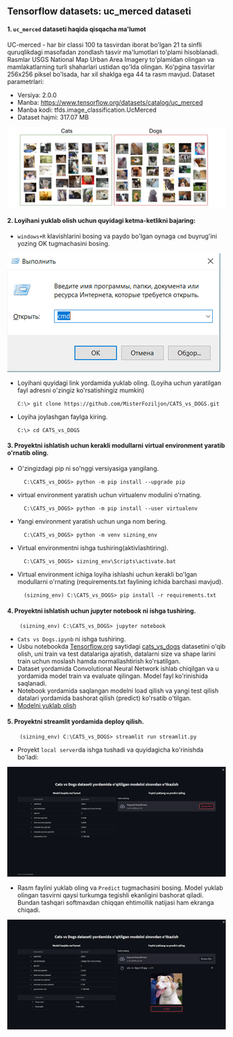 ## Tensorflow datasets: uc_merced dataseti

#### 1. ```uc_merced``` dataseti haqida qisqacha ma'lumot

UC-merced - har bir classi 100 ta tasvirdan iborat bo'lgan 21 ta sinfli quruqlikdagi masofadan zondlash tasvir ma'lumotlari to'plami hisoblanadi. Rasmlar USGS National Map Urban Area Imagery to'plamidan olingan va mamlakatlarning turli shaharlari ustidan qo'lda olingan. Ko'pgina tasvirlar 256x256 piksel bo'lsada, har xil shaklga ega 44 ta rasm mavjud. Dataset parametrlari:

* Versiya: 2.0.0 
* Manba: https://www.tensorflow.org/datasets/catalog/uc_merced
* Manba kodi: tfds.image_classification.UcMerced
* Dataset hajmi: 317.07 MB 

<p align="center">
  <img src="https://github.com/MisterFoziljon/CATS_vs_DOGS/blob/main/rasmlar/cats-dogs.jpg" />
</p>

#### 2. Loyihani yuklab olish uchun quyidagi ketma-ketlikni bajaring:
  * `windows+R` klavishlarini bosing va paydo bo'lgan oynaga `cmd` buyrug'ini yozing OK tugmachasini bosing.
  
  ![cmd](https://github.com/MisterFoziljon/Fashion-MNIST/blob/main/rasmlar/cmd.png)

  * Loyihani quyidagi link yordamida yuklab oling. (Loyiha uchun yaratilgan fayl adresni o'zingiz ko'rsatishingiz mumkin)

        C:\> git clone https://github.com/MisterFoziljon/CATS_vs_DOGS.git

  * Loyiha joylashgan faylga kiring.
         
        C:\> cd CATS_vs_DOGS


#### 3. Proyektni ishlatish uchun kerakli modullarni virtual environment yaratib o'rnatib oling.
* O'zingizdagi pip ni so'nggi versiyasiga yangilang.

        C:\CATS_vs_DOGS> python -m pip install --upgrade pip
        
* virtual environment yaratish uchun virtualenv modulini o'rnating.
        
        C:\CATS_vs_DOGS> python -m pip install --user virtualenv

* Yangi environment yaratish uchun unga nom bering.
        
        C:\CATS_vs_DOGS> python -m venv sizning_env
        
* Virtual environmentni ishga tushiring(aktivlashtiring).
        
        C:\CATS_vs_DOGS> sizning_env\Scripts\activate.bat
        
* Virtual environment ichiga loyiha ishlashi uchun kerakli bo'lgan modullarni o'rnating (requirements.txt faylining ichida barchasi mavjud).
        
        (sizning_env) C:\CATS_vs_DOGS> pip install -r requirements.txt


#### 4. Proyektni ishlatish uchun jupyter notebook ni ishga tushiring.

        (sizning_env) C:\CATS_vs_DOGS> jupyter notebook
        
  * ```Cats vs Dogs.ipynb``` ni ishga tushiring. 
  * Usbu notebookda [Tensorflow.org](https://www.tensorflow.org/) saytidagi [cats_vs_dogs](https://www.tensorflow.org/datasets/catalog/cats_vs_dogs?hl=ru) datasetini o'qib olish, uni train va test datalariga ajratish, datalarni size va shape larini train uchun moslash hamda normallashtirish ko'rsatilgan. 
  * Dataset yordamida Convolutional Neural Network ishlab chiqilgan va u yordamida model train va evaluate qilingan. Model fayl ko'rinishida saqlanadi. 
  * Notebook yordamida saqlangan modelni load qilish va yangi test qilish datalari yordamida bashorat qilish (predict) ko'rsatib o'tilgan. 
  * [Modelni yuklab olish](https://drive.google.com/drive/folders/1PSvo9ZzQze6EtGdZpZCDCeWM857f6_1I?usp=share_link)
 

#### 5. Proyektni streamlit yordamida deploy qilish.

        (sizning_env) C:\CATS_vs_DOGS> streamlit run streamlit.py

  * Proyekt ```local server```da ishga tushadi va quyidagicha ko'rinishda bo'ladi:


![streamlit1](https://github.com/MisterFoziljon/CATS_vs_DOGS/blob/main/rasmlar/streamlit1.png)
  
  * Rasm faylini yuklab oling va ```Predict``` tugmachasini bosing. Model yuklab olingan tasvirni qaysi turkumga tegishli ekanligini bashorat qiladi. Bundan tashqari softmaxdan chiqqan ehtimollik natijasi ham ekranga chiqadi.


![streamlit3](https://github.com/MisterFoziljon/CATS_vs_DOGS/blob/main/rasmlar/streamlit2.png)

